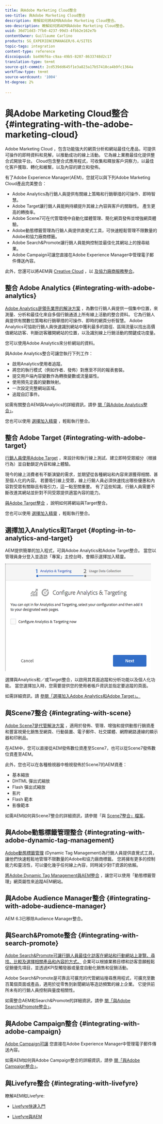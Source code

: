 ```yaml
---
title: 與Adobe Marketing Cloud整合
seo-title: 與Adobe Marketing Cloud整合
description: 瞭解如何將AEM與Adobe Marketing Cloud整合。
seo-description: 瞭解如何將AEM與Adobe Marketing Cloud整合。
uuid: 36d71dd3-7fb0-4237-99d3-4fbb2e162e7b
contentOwner: Guillaume Carlino
products: SG_EXPERIENCEMANAGER/6.4/SITES
topic-tags: integration
content-type: reference
discoiquuid: ba496f6a-c9aa-49b5-8207-8633748d2c17
translation-type: tm+mt
source-git-commit: 2cd539dd645f1e3a823a17b57410ca4b9fc1364a
workflow-type: tm+mt
source-wordcount: '1004'
ht-degree: 2%

---
```



# 與Adobe Marketing Cloud整合{#integrating-with-the-adobe-marketing-cloud}

Adobe Marketing Cloud [](https://www.adobe.com/solutions/digital-marketing.html)，包含功能強大的網頁分析和網站最佳化產品，可提供可操作的即時資料和見解，以推動成功的線上活動。 它為線上業務最佳化提供整合式開放平台。 Cloud包含整合式應用程式，可收集和釋放客戶洞察力，以最佳化客戶獲取、轉化和維繫，以及內容的建立和發佈。

有了Adobe Experience Manager(AEM)，您就可以與下列Adobe Marketing Cloud產品完美整合：

* Adobe Analytics為行銷人員提供有關線上策略和行銷舉措的可操作、即時智慧。
* Adobe Target讓行銷人員能夠持續提升其線上內容與客戶的關聯性。 產生更高的轉換率。
* Adobe Scene7可在代管環境中自動化媒體管理、簡化網頁發佈並增強網頁體驗。
* Adobe動態標籤管理為行銷人員提供直覺式工具，可快速輕鬆管理不限數量的Adobe和協力廠商標籤。
* Adobe Search&amp;Promote讓行銷人員能夠控制並最佳化其網站上的搜尋結果。
* Adobe Campaign可讓您直接在Adobe Experience Manager中管理電子郵件傳送內容。

此外，您還可以將AEM與 [Creative Cloud](/help/assets/aem-cc-integration-best-practices.md) ，以 [及協力廠商服務整合](/help/sites-administering/third-party-services.md)。

## 整合 Adobe Analytics {#integrating-with-adobe-analytics}

[Adobe Analytics是領先業界的解決方案](https://www.omniture.com/en/products/analytics/sitecatalyst) ，為數位行銷人員提供一個集中位置，來測量、分析和最佳化來自多個行銷通道上所有線上活動的整合資料。 它為行銷人員提供有關數位策略和行銷舉措的可操作、即時的網頁分析智慧。 Adobe Analytics可協助行銷人員快速識別網站中獲利最多的路徑、區隔流量以找出高價值網站訪客、判斷訪客離開網站的位置，以及識別線上行銷活動的關鍵成功度量。

您可以使用Adobe Analytics來分析網站的資料。

與Adobe Analytics整合可讓您執行下列工作：

* 啟用Analytics使用者追蹤。
* 將您的執行模式（例如作者、發佈）對應至不同的報表套裝。
* 提交用戶端內容變數作為轉換變數或流量屬性。
* 使用預先定義的變數映射。
* 一次設定完整網站區域。
* 追蹤自訂事件。

如需有關整合AEM與Analytics的詳細資訊，請參 [閱「與Adobe Analytics整合」](/help/sites-administering/adobeanalytics.md)。

您也可以使用 [選擇加入精靈](/help/sites-administering/opt-in.md) ，輕鬆執行整合。

## 整合 Adobe Target {#integrating-with-adobe-target}

[行銷人員使用Adobe Target](https://www.omniture.com/en/products/conversion/test-and-target) ，來設計和執行線上測試、建立即時受眾細分（根據行為）並自動鎖定內容和線上體驗。

現今的線上消費者有不斷演變的需求，並期望從各種網站和內容來源獲得相關、甚至個人化的內容。 若要吸引線上受眾，線上行銷人員必須快速找出哪些優惠和內容對受眾有關聯且有吸引力，這一點至關重要。 有了這些知識，行銷人員需要不斷改進其網站並針對不同受眾提供適當內容的能力。

[與Adobe Target整合](/help/sites-administering/target.md) ，說明如何將網站與Target整合。

您也可以使用 [選擇加入精靈](/help/sites-administering/opt-in.md) ，輕鬆執行整合。

## 選擇加入Analytics和Target {#opting-in-to-analytics-and-target}

AEM提供簡單的加入程式，可與Adobe Analytics和Adobe Target整合。 當您以管理員身分登入並造訪「專案」主控台時，會顯示選擇加入精靈。

![chlimage_1-107](assets/chlimage_1-107.png)

選擇與Analytics和／或Target整合，以啟用其頁面追蹤和分析功能以及個人化功能。 當您選擇加入時，您需要提供您的使用者帳戶資訊並指定要追蹤的頁面。

如需詳細資訊，請 [參閱「選擇加入Adobe Analytics和Adobe Target」。](/help/sites-administering/opt-in.md)

## 與Scene7整合 {#integrating-with-scene}

[Adobe Scene7是代管解決方案](https://www.adobe.com/products/scene7.html) ，適用於發佈、管理、增強和提供動態行銷資產和豐富視覺化銷售至網頁、行動裝置、電子郵件、社交媒體、網際網路連線的顯示器和印刷品。

在AEM中，您可以直接從AEM發佈數位資產至Scene7，也可以從Scene7發佈數位資產至AEM。

此外，您也可以在各種檢視器中檢視發佈於Scene7的AEM資產：

* 基本縮放
* DHTML 彈出式縮放
* Flash 彈出式縮放
* 影片
* Flash 範本
* 影像範本

如需AEM如何與Scene7整合的詳細資訊，請參閱「與 [Scene7整合」檔案](/help/sites-administering/scene7.md)。

## 與Adobe動態標籤管理整合 {#integrating-with-adobe-dynamic-tag-management}

[Adobe動態標籤管理](https://www.adobe.com/solutions/digital-marketing/dynamic-tag-management.html) (Dynamic Tag Management)為行銷人員提供直覺式工具，讓他們快速輕鬆地管理不限數量的Adobe和協力廠商標籤。 您將擁有更多的控制能力和靈活性，可以優化幾乎任何線上內容，同時減少對IT資源的依賴。

[將Adobe Dynamic Tag Management與AEM整合](/help/sites-administering/dtm.md) ，讓您可以使用「動態標籤管理」網頁屬性來追蹤AEM網站。

## 與Adobe Audience Manager整合 {#integrating-with-adobe-audience-manager}

AEM 6.3已移除Audience Manager整合。

## 與Search&amp;Promote整合 {#integrating-with-search-promote}

[Adobe Search&amp;Promote可讓行銷人員最佳化訪客在網站和行動網站上瀏覽、尋找、比較及選擇相關產品和內容的方式。](https://www.omniture.com/en/products/conversion/search-and-promote) 企業可以根據業務目標和訪客意願輕鬆促銷優先項目，並透過KPI型觸發器或量度自動化銷售和促銷活動。

Adobe Search&amp;Promote是可靠且可擴充的代管網站搜尋應用程式，可擴充至數百萬個頁面或產品，適用於從零售到新聞網站等造訪頻繁的線上企業。 它提供前所未有的行銷人員控制與量度相關性。

如需整合AEM和Search&amp;Promote的詳細資訊，請參 [閱「與Adobe Search&amp;Promote整合」](/help/sites-administering/search-and-promote.md)。

## 與Adobe Campaign整合 {#integrating-with-adobe-campaign}

[Adobe Campaign可讓](https://www.adobe.com/solutions/campaign-management.html) 您直接在Adobe Experience Manager中管理電子郵件傳送內容。

如需AEM如何與Adobe Campaign整合的詳細資訊，請參 [閱「與Adobe Campaign整合」](/help/sites-administering/campaignstandard.md)。

## 與Livefyre整合 {#integrating-with-livefyre}

瞭解AEM和Livefyre:

* [Livefyre快速入門](https://answers.livefyre.com/developers/getting-started)

* [Livefyre與AEM](https://answers.livefyre.com/product/livefyre-for-adobe-experience-manager-aem/livefyre-for-adobe-experience-manager/)

